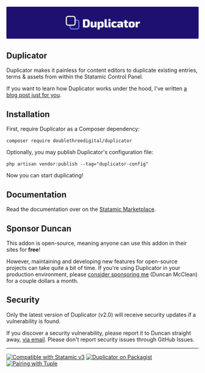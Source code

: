 <!-- statamic:hide -->

![Banner](./banner.png)

## Duplicator

<!-- /statamic:hide -->

Duplicator makes it painless for content editors to duplicate existing entries, terms & assets from within the Statamic Control Panel.

If you want to learn how Duplicator works under the hood, I've written [a blog post just for you](https://duncanmcclean.com/under-the-hood-of-the-duplicator-addon?ref=duplicator-readme).

## Installation

First, require Duplicator as a Composer dependency:

```
composer require doublethreedigital/duplicator
```

Optionally, you may publish Duplicator's configuration file:

```
php artisan vendor:publish --tag="duplicator-config"
```

Now you can start duplicating!

## Documentation

Read the documentation over on the [Statamic Marketplace](https://statamic.com/addons/double-three-digital/duplicator/docs).

## Sponsor Duncan

This addon is open-source, meaning anyone can use this addon in their sites for **free**! 

However, maintaining and developing new features for open-source projects can take quite a bit of time. If you're using Duplicator in your production environment, please [consider sponsoring me](https://github.com/sponsors/duncanmcclean) (Duncan McClean) for a couple dollars a month.


## Security

Only the latest version of Duplicator (v2.0) will receive security updates if a vulnerability is found. 

If you discover a security vulnerability, please report it to Duncan straight away, [via email](mailto:security@doublethree.digital). Please don't report security issues through GitHub Issues.

<!-- statamic:hide -->

---

<p>
<a href="https://statamic.com"><img src="https://img.shields.io/badge/Statamic-3.0+-FF269E?style=for-the-badge" alt="Compatible with Statamic v3"></a>
<a href="https://packagist.org/packages/doublethreedigital/duplicator/stats"><img src="https://img.shields.io/packagist/v/doublethreedigital/duplicator?style=for-the-badge" alt="Duplicator on Packagist"></a>
<a href="https://tuple.app"><img src="https://img.shields.io/badge/Pairing%20with-Tuple-5A67D8?style=for-the-badge" alt="Pairing with Tuple"></a>
</p>

<!-- /statamic:hide -->
